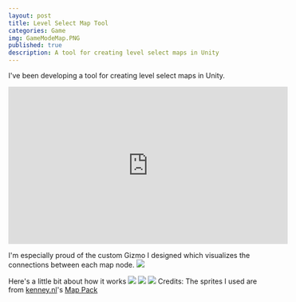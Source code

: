 ```yaml
---
layout: post
title: Level Select Map Tool
categories: Game
img: GameModeMap.PNG
published: true
description: A tool for creating level select maps in Unity 
---
```


I've been developing a tool for creating level select maps in Unity.  

<iframe width="560" height="315" src="https://www.youtube.com/embed/rXEC9h_hQpM" frameborder="0" allowfullscreen></iframe>

I'm especially proud of the custom Gizmo I designed which visualizes the connections between each map node.
<img src = "{{ site.url }}/images/MapGizmo.PNG">

Here's a little bit about how it works
<img src= "{{ site.url }}/images/EasyMapsScreenCap1.PNG">
<img src= "{{ site.url }}/images/EasyMapsScreenCap4.PNG">
<img src= "{{ site.url }}/images/EasyMapsScreenCap6.PNG">
Credits: 
The sprites I used are from [kenney.nl](kenny.nl)'s [Map Pack](https://opengameart.org/content/map-pack-180-assets)
